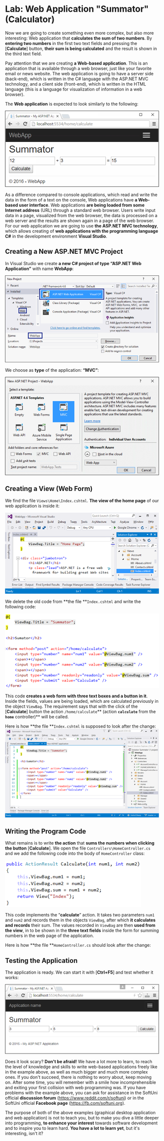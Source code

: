 # Lab: Web Application "Summator" (Calculator)

Now we are going to create something even more complex, but also more interesting: Web application that **calculates the sum of two numbers**. By **entering two numbers** in the first two text fields and pressing the [**Calculate**] button, **their sum is being calculated** and the result is shown in the third text field.

Pay attention that we are creating **a Web-based application**. This is an application that is available through a web browser, just like your favorite email or news website. The web application is going to have a server side (back-end), which is written in the C\# language with the ASP.NET MVC technology, and a client side (front-end), which is written in the HTML language (this is a language for visualization of information in a web browser).

The **Web application** is expected to look similarly to the following:

![](/assets/chapter-1-images/08.Numbers-sum-web-01.png)

As a difference compared to console applications, which read and write the data in the form of a text on the console, Web applications have **a Web-based user interface**. Web applications **are being loaded from some Internet address** (URL) through a standard web browser. Users write input data in a page, visualized from the web browser, the data is processed on a web server and the results are shown again in a page of the web browser. For our web application we are going to use **the ASP.NET MVC technology**, which allows creating of **web applications with the programming language C\#** in the development environment **Visual Studio**.

## Creating a New ASP.NET MVC Project

In Visual Studio we create **a new C\# project of type “ASP.NET Web Application”** with name **WebApp**:

![](/assets/chapter-1-images/08.Numbers-sum-web-02.png)

We choose as **type** of the application: **“MVC”**:

![](/assets/chapter-1-images/08.Numbers-sum-web-03.png)

## Creating a View \(Web Form\)

We find the file `Views\Home\Index.cshtml`. **The view of the home page** of our web application is inside it:

![](/assets/chapter-1-images/08.Numbers-sum-web-04.png)

We delete the old code from **the file **`Index.cshtml` and write the following code:

![](/assets/chapter-1-images/08.Numbers-sum-web-05.png)

This code **creates a web form with three text boxes and a button in it**. Inside the fields, values are being loaded, which are calculated previously in the object `ViewBag`. The requirement says that with the click of the \[**Calculate**\] button the action `/home/calculate`** \(action **`calculate`** from the **`home`** controller\)** will be called.

Here is how **the file **`Index.cshtml` is supposed to look after the change:![](/assets/chapter-1-images/08.Numbers-sum-web-06.png)

## Writing the Program Code

What remains is to write **the action** that **sums the numbers when clicking the button** \[**Calculate**\]. We open the file `Controllers\HomeController.cs` and we add the following code into the body of `HomeController` class:

![](/assets/chapter-1-images/08.Numbers-sum-web-07.png)

This code implements the “**calculate**” action. It takes two parameters `num1` and `num2` and records them in the objects `ViewBag`, after which **it calculates and records** their sum. The values recorded in `ViewBag` are then **used from the view**, in to be shown in the **three text fields** inside the form for summing numbers in the web page of the application.

Here is how **the file **`HomeController.cs` should look after the change:

## Testing the Application

The application is ready. We can start it with \[**Ctrl+F5**\] and test whether it works:

![](/assets/chapter-1-images/08.Numbers-sum-web-09.png)

Does it look scary? **Don't be afraid!** We have a lot more to learn, to reach the level of knowledge and skills to write web-based applications freely like in the example above, as well as much bigger and much more complex ones. If you don't succeed, there is nothing to worry about, keep moving on. After some time, you will remember with a smile how incomprehensible and exiting your first collision with web programming was. If you have problems with the example above, you can ask for assistance in the SoftUni official **discussion forum** (https://www.reddit.com/r/softuni) or in the SoftUni official **Facebook page** (https://fb.com/softuni.org).

The purpose of both of the above examples \(graphical desktop application and web application\) is not to teach you, but to make you dive a little deeper into programming, **to enhance your interest** towards software development and to inspire you to learn hard. **You have a lot to learn yet**, but it's interesting, isn't it?
